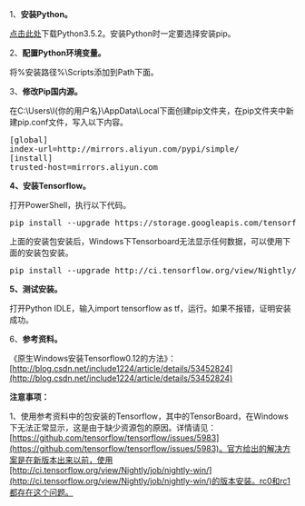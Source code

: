 ﻿1、**安装Python。**

[点击此处](https://www.python.org/downloads/release/python-352/)下载Python3.5.2。安装Python时一定要选择安装pip。

2、**配置Python环境变量。**

将%安装路径%\Scripts添加到Path下面。

3、**修改Pip国内源。**

在C:\Users\l{你的用户名}\AppData\Local下面创建pip文件夹，在pip文件夹中新建pip.conf文件，写入以下内容。

<pre>
[global]
index-url=http://mirrors.aliyun.com/pypi/simple/
[install] 
trusted-host=mirrors.aliyun.com  
</pre>

**4、安装Tensorflow。**

打开PowerShell，执行以下代码。

<pre>
pip install --upgrade https://storage.googleapis.com/tensorflow/windows/cpu/tensorflow-0.12.0rc1-cp35-cp35m-win_amd64.whl
</pre>

上面的安装包安装后，Windows下Tensorboard无法显示任何数据，可以使用下面的安装包安装。

<pre>
pip install --upgrade http://ci.tensorflow.org/view/Nightly/job/nightly-win/DEVICE=cpu,OS=windows/lastSuccessfulBuild/artifact/cmake_build/tf_python/dist/tensorflow-0.12.1-cp35-cp35m-win_amd64.whl
</pre>

**5、测试安装。**

打开Python IDLE，输入import tensorflow as tf，运行。如果不报错，证明安装成功。

6、**参考资料。**

《原生Windows安装Tensorflow0.12的方法》：[http://blog.csdn.net/include1224/article/details/53452824](http://blog.csdn.net/include1224/article/details/53452824)

**注意事项：**

1、使用参考资料中的包安装的Tensorflow，其中的TensorBoard，在Windows下无法正常显示，这是由于缺少资源包的原因。详情请见：[https://github.com/tensorflow/tensorflow/issues/5983](https://github.com/tensorflow/tensorflow/issues/5983)。官方给出的解决方案是在新版本出来以前，使用[http://ci.tensorflow.org/view/Nightly/job/nightly-win/](http://ci.tensorflow.org/view/Nightly/job/nightly-win/)的版本安装。rc0和rc1都存在这个问题。